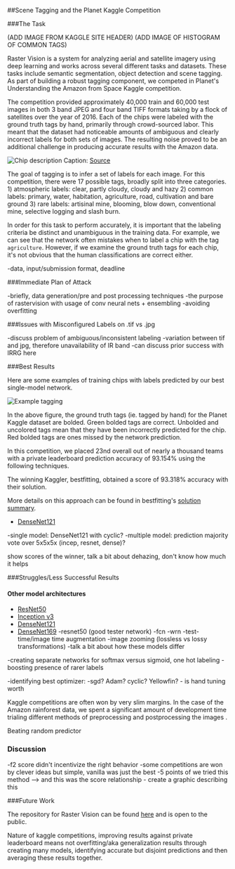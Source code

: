 ##Scene Tagging and the Planet Kaggle Competition

###The Task

(ADD IMAGE FROM KAGGLE SITE HEADER)
(ADD IMAGE OF HISTOGRAM OF COMMON TAGS)

Raster Vision is a system for analyzing aerial and satellite imagery using deep learning and works across several different tasks and datasets. These tasks include semantic segmentation, object detection and scene tagging. As part of building a robust tagging component, we competed in Planet's Understanding the Amazon from Space Kaggle competition.

The competition provided approximately 40,000 train and 60,000 test images in both 3 band JPEG and four band TIFF formats taking by a flock of satellites over the year of 2016. Each of the chips were labeled with the ground truth tags by hand, primarily through crowd-sourced labor. This meant that the dataset had noticeable amounts of ambiguous and clearly incorrect labels for both sets of images. The resulting noise proved to be an additional challenge in producing accurate results with the Amazon data.

![Chip description](posts/chipdesc.jpg)
Caption: [Source](https://www.kaggle.com/c/planet-understanding-the-amazon-from-space/data)

The goal of tagging is to infer a set of labels for each image. For this competition, there were 17 possible tags, broadly split into three categories. 1) atmospheric labels: clear, partly cloudy, cloudy and hazy 2) common labels: primary, water, habitation, agriculture, road, cultivation and bare ground 3) rare labels: artisinal mine, blooming, blow down, conventional mine, selective logging and slash burn.

In order for this task to perform accurately, it is important that the labeling criteria be distinct and unambiguous in the training data. For example, we can see that the network often mistakes when to label a chip with the tag `agriculture`. However, if we examine the ground truth tags for each chip, it's not obvious that the human classifications are correct either.

-data, input/submission format, deadline

###Immediate Plan of Attack

-briefly, data generation/pre and post processing techniques
-the purpose of rastervision with usage of conv neural nets + ensembling
-avoiding overfitting

###Issues with Misconfigured Labels on .tif vs .jpg

-discuss problem of ambiguous/inconsistent labeling
-variation between tif and jpg, therefore unavailability of IR band
	-can discuss prior success with IRRG here

###Best Results

Here are some examples of training chips with labels predicted by our best single-model network.

![Example tagging](posts/debug_plots_labeled.png)

In the above figure, the ground truth tags (ie. tagged by hand) for the Planet Kaggle dataset are bolded. Green bolded tags are correct. Unbolded and uncolored tags mean that they have been incorrectly predicted for the chip. Red bolded tags are ones missed by the network prediction.

In this competition, we placed 23nd overall out of nearly a thousand teams with a private leaderboard prediction accuracy of 93.154% using the following techniques.

The winning Kaggler, bestfitting, obtained a score of 93.318% accuracy with their solution.

More details on this approach can be found in bestfitting's [solution summary](https://www.kaggle.com/c/planet-understanding-the-amazon-from-space/discussion/36809).

* [DenseNet121](https://arxiv.org/abs/1608.06993)

-single model: DenseNet121 with cyclic?
-multiple model: prediction majority vote over 5x5x5x (incep, resnet, dense)?

show scores of the winner, talk a bit about dehazing, don't know how much it helps

###Struggles/Less Successful Results

#### Other model architectures
* [ResNet50](https://arxiv.org/abs/1512.03385)
* [Inception v3](https://arxiv.org/abs/1512.00567)
* [DenseNet121](https://arxiv.org/abs/1608.06993)
* [DenseNet169](https://arxiv.org/abs/1608.06993)
-resnet50 (good tester network)
-fcn
-wrn
-test-time/image time augmentation
-image zooming (lossless vs lossy transformations)
-talk a bit about how these models differ

-creating separate networks for softmax versus sigmoid, one hot labeling
-boosting presence of rarer labels

-identifying best optimizer:
	-sgd? Adam? cyclic? Yellowfin?
	- is hand tuning worth

Kaggle competitions are often won by very slim margins. In the case of the Amazon rainforest data, we spent a significant amount of development time trialing different methods of preprocessing and postprocessing the images .

Beating random predictor

### Discussion

-f2 score didn't incentivize the right behavior
-some competitions are won by clever ideas but simple, vanilla was just the best
-5 points of we tried this method --> and this was the score relationship
		- create a graphic describing this

###Future Work

The repository for Raster Vision can be found [here](https://github.com/azavea/raster-vision/) and is open to the public.

Nature of kaggle competitions, improving results against private leaderboard means not overfitting/aka generalization results through creating many models, identifying accurate but disjoint predictions and then averaging these results together.
